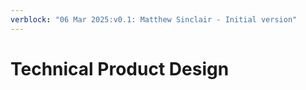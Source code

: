 ```yaml
---
verblock: "06 Mar 2025:v0.1: Matthew Sinclair - Initial version"
---
```

# Technical Product Design
